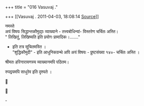 +++
title = "016 Vasuvaj ."

+++
[[Vasuvaj .	2011-04-03, 18:08:14 [Source](https://groups.google.com/g/samskrita/c/Fo2z2hYBUt8)]]



  
नमस्ते  
अयं विषयः सिद्धान्तकौमुद्याः व्याख्याने - तत्त्वबोधिन्यां- विस्तरेण चर्चितः अस्ति।  
" लिखितुं, लिखिष्यति इति प्रयोगः प्रामादिकः।......."  
- इति तत्र सूचितमस्ति ।  
"शुद्धिकौमुदी" - इति आधुनिकग्रन्थे अपि अयं विषयः - प्रुष्टसंख्या १४०- चर्चितः अस्ति ।  
  
श्रीमतः हरिनारायणस्य व्याख्यानमपि पठितम।  
  
रुपद्वयमपि साधुरेव इति दृश्यते ।  
  
  





\-  

